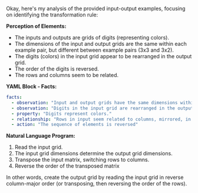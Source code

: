 Okay, here's my analysis of the provided input-output examples, focusing on identifying the transformation rule:

**Perception of Elements:**

*   The inputs and outputs are grids of digits (representing colors).
*   The dimensions of the input and output grids are the same within each example pair, but different between example pairs (3x3 and 3x2).
*   The digits (colors) in the input grid appear to be rearranged in the output grid.
*   The order of the digits is reversed.
*    The rows and columns seem to be related.

**YAML Block - Facts:**


```yaml
facts:
  - observation: "Input and output grids have the same dimensions within each pair."
  - observation: "Digits in the input grid are rearranged in the output grid."
  - property: "Digits represent colors."
  - relationship: "Rows in input seem related to columns, mirrored, in the output"
  - action: "The sequence of elements is reversed"

```


**Natural Language Program:**

1.  Read the input grid.
2.  The input grid dimensions determine the output grid dimensions.
3.  Transpose the input matrix, switching rows to columns.
4.    Reverse the order of the transposed matrix

In other words, create the output grid by reading the input grid in reverse column-major order (or transposing, then reversing the order of the rows).
